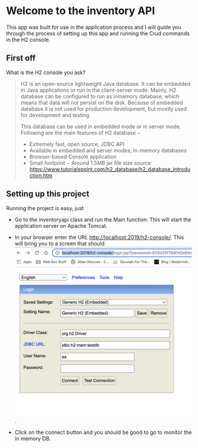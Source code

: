 # Welcome to the inventory API
This app was built for use in the application process and I will guide you through the process of setting up this app and running the Crud commands in the H2 console.  

## First off
What is the H2 console you ask?  
 > H2 is an open-source lightweight Java database. It can be embedded in Java applications or run in the client-server mode. Mainly, H2 database can be configured to run as inmemory database, which means that data will not persist on the disk. Because of embedded database it is not used for production development, but mostly used for development and testing.
> 
>This database can be used in embedded mode or in server mode. Following are the main features of H2 database −
>
> - Extremely fast, open source, JDBC API
> - Available in embedded and server modes; in-memory databases
> - Browser-based Console application
> - Small footprint − Around 1.5MB jar file size
> source <https://www.tutorialspoint.com/h2_database/h2_database_introduction.htm>

## Setting up this project
Running the project is easy, just
- Go to the inventoryapi class and run the Main function.
This will start the application server on Apache Tomcat.

- In your browser enter the URL <http://localhost:2019/h2-console/>. This will bring you to a screen that should  ![look like this](H2-database%20PM.png).
- Click on the connect button and you should be good to go to monitor the in memory DB.

